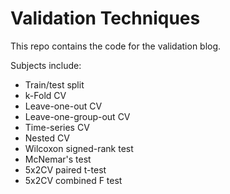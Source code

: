 # Validation Techniques
This repo contains the code for the validation blog.

Subjects include:
* Train/test split
* k-Fold CV
* Leave-one-out CV
* Leave-one-group-out CV
* Time-series CV
* Nested CV
* Wilcoxon signed-rank test
* McNemar's test
* 5x2CV paired t-test
* 5x2CV combined F test

